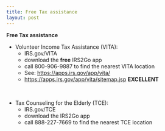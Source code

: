 ```yaml
---
title: Free Tax assistance
layout: post
---
```


**Free Tax assistance**

- Volunteer Income Tax Assistance (VITA): 
  - IRS.gov/VITA  
  - download the **free** IRS2Go app  
  - call 800-906-9887 to find the nearest VITA location  
  - See: https://apps.irs.gov/app/vita/  
  - https://apps.irs.gov/app/vita/sitemap.jsp **EXCELLENT**

<br>

-  Tax Counseling for the Elderly (TCE):
   - IRS.gov/TCE  
   - download the IRS2Go app  
   - call 888-227-7669 to find the nearest TCE location  
